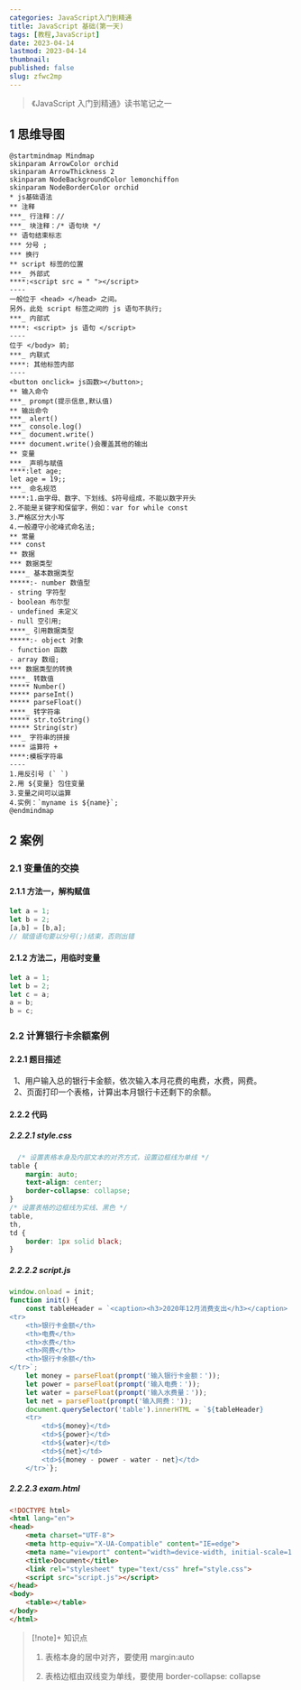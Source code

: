 ```yaml
---
categories: JavaScript入门到精通
title: JavaScript 基础(第一天)
tags: [教程,JavaScript]
date: 2023-04-14
lastmod: 2023-04-14
thumbnail: 
published: false
slug: zfwc2mp
---
```


>《JavaScript 入门到精通》读书笔记之一

## 1 思维导图

```plantuml
@startmindmap Mindmap
skinparam ArrowColor orchid
skinparam ArrowThickness 2
skinparam NodeBackgroundColor lemonchiffon
skinparam NodeBorderColor orchid
* js基础语法
** 注释
***_ 行注释：//
***_ 块注释：/* 语句块 */
** 语句结束标志
*** 分号 ;
*** 换行
** script 标签的位置
***_ 外部式
****:<script src = " "></script>
----
一般位于 <head> </head> 之间。
另外，此处 script 标签之间的 js 语句不执行;
***_ 内部式
****: <script> js 语句 </script>
----
位于 </body> 前;
***_ 内联式
****: 其他标签内部
----
<button onclick= js函数></button>;
** 输入命令
***_ prompt(提示信息,默认值)
** 输出命令
***_ alert()
***_ console.log()
***_ document.write()
**** document.write()会覆盖其他的输出
** 变量
***_ 声明与赋值
****:let age;
let age = 19;;
***_ 命名规范
****:1.由字母、数字、下划线、$符号组成，不能以数字开头
2.不能是关键字和保留字，例如：var for while const
3.严格区分大小写
4.一般遵守小驼峰式命名法;
** 常量
*** const
** 数据
*** 数据类型
****_ 基本数据类型
*****:- number 数值型
- string 字符型
- boolean 布尔型
- undefined 未定义
- null 空引用;
****_ 引用数据类型
*****:- object 对象
- function 函数
- array 数组;
*** 数据类型的转换
****_ 转数值
***** Number()
***** parseInt()
***** parseFloat()
****_ 转字符串
***** str.toString()
***** String(str)
***_ 字符串的拼接
**** 运算符 +
****:模板字符串
----
1.用反引号 (` `)
2.用 ${变量} 包住变量
3.变量之间可以运算
4.实例：`myname is ${name}`;
@endmindmap
``` 

## 2 案例
### 2.1 变量值的交换
#### 2.1.1 方法一，解构赋值
```js
let a = 1;
let b = 2;
[a,b] = [b,a];
// 赋值语句要以分号(;)结束，否则出错
```
#### 2.1.2 方法二，用临时变量
```js
let a = 1;
let b = 2;
let c = a;
a = b;
b = c;
```
### 2.2 计算银行卡余额案例

#### 2.2.1 题目描述 

  1、用户输入总的银行卡金额，依次输入本月花费的电费，水费，网费。  
  2、页面打印一个表格，计算出本月银行卡还剩下的余额。
#### 2.2.2 代码
##### 2.2.2.1 style.css
```css
  /* 设置表格本身及内部文本的对齐方式，设置边框线为单线 */
table {
    margin: auto;
    text-align: center;
    border-collapse: collapse;
}
/* 设置表格的边框线为实线、黑色 */
table,
th,
td {
    border: 1px solid black;
}
```

##### 2.2.2.2 script.js
```js
window.onload = init;
function init() {
    const tableHeader = `<caption><h3>2020年12月消费支出</h3></caption>
<tr>
    <th>银行卡金额</th>
    <th>电费</th>
    <th>水费</th>
    <th>网费</th>
    <th>银行卡余额</th>
</tr>`;
    let money = parseFloat(prompt('输入银行卡金额：'));
    let power = parseFloat(prompt('输入电费：'));
    let water = parseFloat(prompt('输入水费量：'));
    let net = parseFloat(prompt('输入网费：'));
    document.querySelector('table').innerHTML = `${tableHeader}
    <tr>
        <td>${money}</td>
        <td>${power}</td>
        <td>${water}</td>
        <td>${net}</td>
        <td>${money - power - water - net}</td>
    </tr>`}; 
```

##### 2.2.2.3 exam.html
```html
<!DOCTYPE html>
<html lang="en">
<head>
    <meta charset="UTF-8">
    <meta http-equiv="X-UA-Compatible" content="IE=edge">
    <meta name="viewport" content="width=device-width, initial-scale=1.0">
    <title>Document</title>
    <link rel="stylesheet" type="text/css" href="style.css">
    <script src="script.js"></script>
</head>
<body>
    <table></table>
</body>
</html>
```

>[!note]+ 知识点
>1. 表格本身的居中对齐，要使用 margin:auto
>
>2. 表格边框由双线变为单线，要使用 border-collapse: collapse
